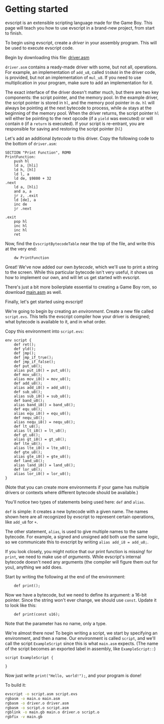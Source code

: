 # Getting started

evscript is an extensible scripting language made for the Game Boy.
This page will teach you how to use evscript in a brand-new project, from start to finish.

To begin using evscript, create a *driver* in your assembly program.
This will be used to execute evscript code.

Begin by downloading this file: [driver.asm](../asm/driver.asm)

`driver.asm` contains a ready-made driver with some, but not all, operations.
For example, an implementation of `add_u8`, called `StdAdd` in the driver code, is provided, but not an implementation of `mul_u8`.
If you need to use multiplication in your program, make sure to add an implementation for it.

The exact interface of the driver doesn't matter much, but there are two key components: the script pointer, and the memory pool.
In the example driver, the script pointer is stored in `hl`, and the memory pool pointer in `de`.
`hl` will always be pointing at the next bytecode to process, while `de` stays at the beginning of the memory pool.
When the driver returns, the script pointer `hl` will either be pointing to the next opcode (if a `yield` was executed) or will contain `0` (if a `return` is executed).
If your script is re-entrant, you are responsible for saving and restoring the script pointer (`hl`)

Let's add an additional *bytecode* to this driver.
Copy the following code to the bottom of `driver.asm`:

```rgbds
SECTION "Print Function", ROM0
PrintFunction:
	push hl
	ld a, [hli]
	ld h, [hl]
	ld l, a
	ld de, $9800 + 32
.next
	ld a, [hli]
	and a, a
	jr z, .exit
	ld [de], a
	inc de
	jr .next

.exit
	pop hl
	inc hl
	inc hl
	ret
```

Now, find the `EvscriptBytecodeTable` near the top of the file, and write this at the very end:

```
	dw PrintFunction
```

Great! We've now added our own *bytecode*, which we'll use to print a string to the screen.
While this particular bytecode isn't very useful, it shows us how to implement our own, and will let us get started with evscript.

There's just a bit more boilerplate essential to creating a Game Boy rom, so download [main.asm](../asm/main.asm) as well.

Finally, let's get started using evscript!

We're going to begin by creating an *environment*.
Create a new file called `script.evs`.
This tells the evscript compiler how your driver is designed; what bytecode is available to it, and in what order.

Copy this environment into `script.evs`:

```evscript
env script {
	def ret();
	def yld();
	def jmp();
	def jmp_if_true();
	def jmp_if_false();
	def put_u8();
	alias put_i8() = put_u8();
	def mov_u8();
	alias mov_i8() = mov_u8();
	def add_u8();
	alias add_i8() = add_u8();
	def sub_u8();
	alias sub_i8() = sub_u8();
	def band_u8();
	alias band_i8() = band_u8();
	def equ_u8();
	alias equ_i8() = equ_u8();
	def nequ_u8();
	alias nequ_i8() = nequ_u8();
	def lt_u8();
	alias lt_i8() = lt_u8();
	def gt_u8();
	alias gt_i8() = gt_u8();
	def lte_u8();
	alias lte_i8() = lte_u8();
	def gte_u8();
	alias gte_i8() = gte_u8();
	def land_u8();
	alias land_i8() = land_u8();
	def lor_u8();
	alias lor_i8() = lor_u8();
}
```

(Note that you can create more environments if your game has multiple drivers or contexts where different bytecode should be available.)

You'll notice two types of statements being used here: `def` and `alias`.

`def` is simple: it creates a new bytecode with a given name.
The names shown here are all recognized by evscript to represent certain operations, like `add_u8` for `+`.

The other statement, `alias`, is used to give multiple names to the same bytecode.
For example, a signed and unsigned add both use the same logic, so we communicate this to evscript by writing `alias add_i8 = add_u8;`.

If you look closely, you might notice that our print function is missing!
for `print`, we need to make use of *arguments*.
While evscript's internal bytecode doesn't need any arguments (the compiler will figure them out for you), anything we add does.

Start by writing the following at the end of the environment:
```evscript
	def print();
```

Now we have a bytecode, but we need to define its argument: a 16-bit pointer.
Since the string won't ever change, we should use `const`.
Update it to look like this:
```evscript
	def print(const u16);
```

Note that the parameter has no name, only a type.

We're almost there now!
To begin writing a script, we start by specifying an environment, and then a name.
Our environment is called `script`, and we'll call the script `ExampleScript` since this is what `main.asm` expects.
(The name of the script becomes an exported label in assembly, like `ExampleScript::`)
```evscript
script ExampleScript {

}
```

Now just write `print("Hello, world!");`, and your program is done!

To build it:
```sh
evscript -o script.asm script.evs
rgbasm -o main.o main.asm 
rgbasm -o driver.o driver.asm
rgbasm -o script.o script.asm
rgblink -o main.gb main.o driver.o script.o
rgbfix -v main.gb
```
